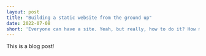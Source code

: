 ```yaml
---
layout: post
title: "Building a static website from the ground up"
date: 2022-07-08
short: 'Everyone can have a site. Yeah, but really, how to do it? How much can I get for free, with a simple infrastructure?'
---
```

This is a blog post!